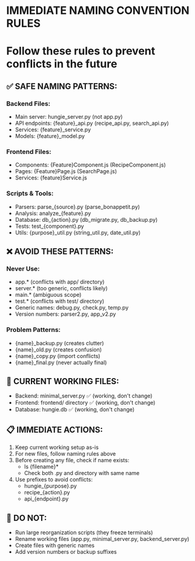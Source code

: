 # IMMEDIATE NAMING CONVENTION RULES
# Follow these rules to prevent conflicts in the future

## ✅ SAFE NAMING PATTERNS:

### Backend Files:
- Main server: hungie_server.py (not app.py)
- API endpoints: {feature}_api.py (recipe_api.py, search_api.py)
- Services: {feature}_service.py
- Models: {feature}_model.py

### Frontend Files:
- Components: {Feature}Component.js (RecipeComponent.js)
- Pages: {Feature}Page.js (SearchPage.js)
- Services: {feature}Service.js

### Scripts & Tools:
- Parsers: parse_{source}.py (parse_bonappetit.py)
- Analysis: analyze_{feature}.py
- Database: db_{action}.py (db_migrate.py, db_backup.py)
- Tests: test_{component}.py
- Utils: {purpose}_util.py (string_util.py, date_util.py)

## ❌ AVOID THESE PATTERNS:

### Never Use:
- app.* (conflicts with app/ directory)
- server.* (too generic, conflicts likely)
- main.* (ambiguous scope)
- test.* (conflicts with test/ directory)
- Generic names: debug.py, check.py, temp.py
- Version numbers: parser2.py, app_v2.py

### Problem Patterns:
- {name}_backup.py (creates clutter)
- {name}_old.py (creates confusion)
- {name}_copy.py (import conflicts)
- {name}_final.py (never actually final)

## 🔧 CURRENT WORKING FILES:
- Backend: minimal_server.py ✅ (working, don't change)
- Frontend: frontend/ directory ✅ (working, don't change)
- Database: hungie.db ✅ (working, don't change)

## 📋 IMMEDIATE ACTIONS:
1. Keep current working setup as-is
2. For new files, follow naming rules above
3. Before creating any file, check if name exists:
   - ls {filename}* 
   - Check both .py and directory with same name
4. Use prefixes to avoid conflicts:
   - hungie_{purpose}.py
   - recipe_{action}.py
   - api_{endpoint}.py

## 🚫 DO NOT:
- Run large reorganization scripts (they freeze terminals)
- Rename working files (app.py, minimal_server.py, backend_server.py)
- Create files with generic names
- Add version numbers or backup suffixes
